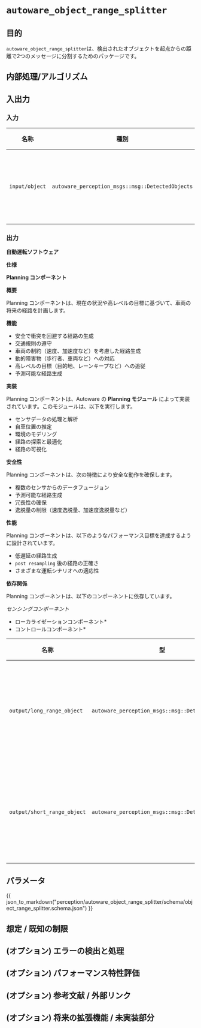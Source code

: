 # `autoware_object_range_splitter`

## 目的

`autoware_object_range_splitter`は、検出されたオブジェクトを起点からの距離で2つのメッセージに分割するためのパッケージです。

## 内部処理/アルゴリズム

<!-- このパッケージのしくみについて、フローチャート、図などの資料を追加してください。サブセクションも適宜追加してください。

例:
  ### フローチャート

  ...(PlantUMLなど)

  ### ステートトランジション

  ...(PlantUMLなど)

  ### ターゲット障害物のフィルタ方法

  ...

  ### 軌道の最適化方法

  ...
-->

## 入出力

### 入力

| 名称       | 種別                                        | 説明       |
| ---------- | ------------------------------------------- | ---------- |
| `input/object` | `autoware_perception_msgs::msg::DetectedObjects` | 検出オブジェクト |

### 出力

**自動運転ソフトウェア**

**仕様**

**Planning コンポーネント**

**概要**

Planning コンポーネントは、現在の状況や高レベルの目標に基づいて、車両の将来の経路を計画します。

**機能**

* 安全で衝突を回避する経路の生成
* 交通規則の遵守
* 車両の制約（速度、加速度など）を考慮した経路生成
* 動的障害物（歩行者、車両など）への対応
* 高レベルの目標（目的地、レーンキープなど）への追従
* 予測可能な経路生成

**実装**

Planning コンポーネントは、Autoware の __Planning モジュール__ によって実装されています。このモジュールは、以下を実行します。

* センサデータの処理と解析
* 自車位置の推定
* 環境のモデリング
* 経路の探索と最適化
* 経路の可視化

**安全性**

Planning コンポーネントは、次の特徴により安全な動作を確保します。

* 複数のセンサからのデータフュージョン
* 予測可能な経路生成
* 冗長性の確保
* 逸脱量の制限（速度逸脱量、加速度逸脱量など）

**性能**

Planning コンポーネントは、以下のようなパフォーマンス目標を達成するように設計されています。

* 低遅延の経路生成
* `post resampling` 後の経路の正確さ
* さまざまな運転シナリオへの適応性

**依存関係**

Planning コンポーネントは、以下のコンポーネントに依存しています。

*センシングコンポーネント*
* ローカライゼーションコンポーネント*
* コントロールコンポーネント*

| 名称 | 型 | 説明 |
|---|---|---|
| `output/long_range_object` | `autoware_perception_msgs::msg::DetectedObjects` | 長距離検出オブジェクト |
| `output/short_range_object` | `autoware_perception_msgs::msg::DetectedObjects` | 短距離検出オブジェクト |

## パラメータ

{{ json_to_markdown("perception/autoware_object_range_splitter/schema/object_range_splitter.schema.json") }}

## 想定 / 既知の制限

<!-- 実装の想定事項と制限事項を記載してください。

例:
  このアルゴリズムは障害物が動かないことを想定しているので、障害物が車両が回避し始めてから急に動いた場合、車両が障害物と衝突する可能性があります。
  また、このアルゴリズムは死角を考慮しません。一般に、障害物が近すぎるとセンシングのパフォーマンスの限界により見えなくなるため、障害物に対して十分なマージンを取ってください。
-->

## (オプション) エラーの検出と処理

<!-- エラーの検出方法と回復方法を記載してください。

例:
  このパッケージでは、最大20個の障害物を処理できます。それ以上の障害物が検出された場合、このノードは処理を放棄し、診断エラーを発生させます。
-->

## (オプション) パフォーマンス特性評価

<!-- 複雑さなどのパフォーマンス情報を記載してください。ボトルネックにならない場合は不要です。

例:
  ### 複雑さ

  このアルゴリズムの複雑さは O(N) です。

  ### 処理時間

  ...
-->

## (オプション) 参考文献 / 外部リンク

<!-- 実装の際に参照したリンクを記載してください。

例:
  [1] {link_to_a_thesis}
  [2] {link_to_an_issue}
-->

## (オプション) 将来の拡張機能 / 未実装部分

<!-- このパッケージの将来の拡張機能を記載してください。

例:
  現在、このパッケージは障害物のチャタリングをうまく処理できません。知覚レイヤーに確率的フィルタを追加して、これを改善する予定です。
  また、グローバルにする必要があるパラメータ (例: 車両サイズ、最大操舵角度など) がいくつかあります。これらはリファクタリングされ、グローバルパラメータとして定義されるため、異なるノード間で同じパラメータを共有できます。
-->

